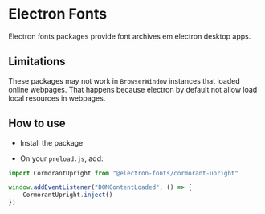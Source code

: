 # Electron Fonts

Electron fonts packages provide font archives em electron desktop apps.

## Limitations

These packages may not work in `BrowserWindow` instances that loaded online webpages. That happens because electron by default not allow load local resources in webpages.

## How to use

* Install the package

* On your `preload.js`, add:

```ts
import CormorantUpright from "@electron-fonts/cormorant-upright"

window.addEventListener("DOMContentLoaded", () => {
    CormorantUpright.inject()
})
```